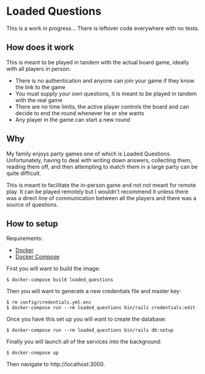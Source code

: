 # Loaded Questions

This is a work in progress... There is leftover code everywhere with no tests.

## How does it work

This is meant to be played in tandem with the actual board game, ideally with
all players in person.

- There is no authentication and anyone can join your game if they know the
  link to the game
- You must supply your own questions, it is meant to be played in tandem with
  the real game
- There are no time limits, the active player controls the board and can decide
  to end the round whenever he or she wants
- Any player in the game can start a new round

## Why

My family enjoys party games one of which is Loaded Questions. Unfortunately,
having to deal with writing down answers, collecting them, reading them off,
and then attempting to match them in a large party can be quite difficult.

This is meant to facilitate the in-person game and not not meant for remote
play. It can be played remotely but I wouldn't recommend it unless there was a
direct line of communication between all the players and there was a source of
questions.


## How to setup

Requirements:

- [Docker](https://docs.docker.com/get-docker)
- [Docker Compose](https://docs.docker.com/compose/install)

First you will want to build the image:

```console
$ docker-compose build loaded_questions
```

Then you will want to generate a new credentials file and master key:

```console
$ rm config/credentials.yml.enc
$ docker-compose run --rm loaded_questions bin/rails credentials:edit
```

Once you have this set up you will want to create the database:

```console
$ docker-compose run --rm loaded_questions bin/rails db:setup
```

Finally you will launch all of the services into the background:

```console
$ docker-compose up
```

Then navigate to http://localhost:3000.
